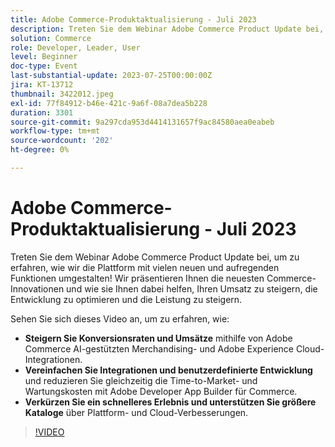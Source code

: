 ```yaml
---
title: Adobe Commerce-Produktaktualisierung - Juli 2023
description: Treten Sie dem Webinar Adobe Commerce Product Update bei, um zu erfahren, wie wir die Plattform mit vielen neuen und aufregenden Funktionen umgestalten! Wir präsentieren Ihnen die neuesten Commerce-Innovationen und wie sie Ihnen dabei helfen, Ihren Umsatz zu steigern, die Entwicklung zu optimieren und die Leistung zu steigern. In diesem Video erfahren Sie, wie Sie Konversionsraten und Umsätze mithilfe von Adobe Commerce AI-gestützten Merchandising- und Adobe Experience Cloud-Integrationen steigern.  Vereinfachen Sie Integrationen und benutzerdefinierte Entwicklung und reduzieren Sie gleichzeitig die Time-to-Market- und Wartungskosten mit Adobe Developer App Builder für Commerce.  Beschleunigen Sie die Erlebnisse und unterstützen Sie größere Kataloge über Plattform- und Cloud-Verbesserungen.
solution: Commerce
role: Developer, Leader, User
level: Beginner
doc-type: Event
last-substantial-update: 2023-07-25T00:00:00Z
jira: KT-13712
thumbnail: 3422012.jpeg
exl-id: 77f84912-b46e-421c-9a6f-08a7dea5b228
duration: 3301
source-git-commit: 9a297cda953d4414131657f9ac84580aea0eabeb
workflow-type: tm+mt
source-wordcount: '202'
ht-degree: 0%

---
```


# Adobe Commerce-Produktaktualisierung - Juli 2023

Treten Sie dem Webinar Adobe Commerce Product Update bei, um zu erfahren, wie wir die Plattform mit vielen neuen und aufregenden Funktionen umgestalten! Wir präsentieren Ihnen die neuesten Commerce-Innovationen und wie sie Ihnen dabei helfen, Ihren Umsatz zu steigern, die Entwicklung zu optimieren und die Leistung zu steigern.

Sehen Sie sich dieses Video an, um zu erfahren, wie:

* **Steigern Sie Konversionsraten und Umsätze** mithilfe von Adobe Commerce AI-gestützten Merchandising- und Adobe Experience Cloud-Integrationen.
* **Vereinfachen Sie Integrationen und benutzerdefinierte Entwicklung** und reduzieren Sie gleichzeitig die Time-to-Market- und Wartungskosten mit Adobe Developer App Builder für Commerce.
* **Verkürzen Sie ein schnelleres Erlebnis und unterstützen Sie größere Kataloge** über Plattform- und Cloud-Verbesserungen.

>[!VIDEO](https://video.tv.adobe.com/v/3422012/?learn=on)
